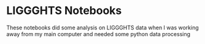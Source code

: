 # LIGGGHTS Notebooks
These notebooks did some analysis on LIGGGHTS data when I was working away from my main computer and needed some python data processing